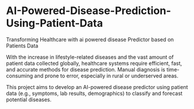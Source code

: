 # AI-Powered-Disease-Prediction-Using-Patient-Data
Transforming Healthcare with ai powered disease Predictor based on Patients Data

With the increase in lifestyle-related diseases and the vast amount of patient data collected globally, healthcare systems require efficient, fast, and accurate methods for disease prediction. Manual diagnosis is time-consuming and prone to error, especially in rural or underserved areas.

This project aims to develop an AI-powered disease predictor using patient data (e.g., symptoms, lab results, demographics) to classify and forecast potential diseases.

